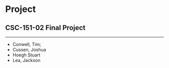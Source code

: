 # Project

## CSC-151-02 Final Project
------------------------------------------------
* Conwell, Tim;
* Cussen, Joshua
* Hoegh Stuart
* Lea, Jackson

